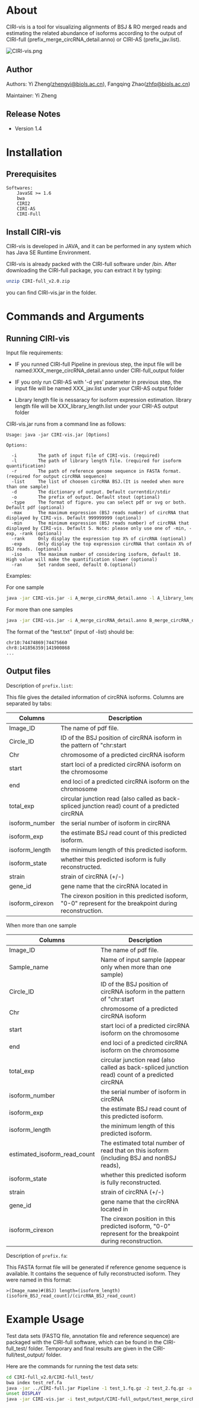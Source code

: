 # About

CIRI-vis is a tool for visualizing alignments of BSJ & RO merged reads and estimating the related abundance of isoforms according to the output of CIRI-full (prefix_merge_circRNA_detail.anno) or CIRI-AS (prefix_jav.list).

![CIRI-vis.png](https://github.com/bioinfo-biols/Zhaolab/blob/master/CIRI-vis.png?raw=true)

## Author

Authors: Yi Zheng(zhengyi@biols.ac.cn), Fangqing Zhao(zhfq@biols.ac.cn)

Maintainer: Yi Zheng

## Release Notes

- Version 1.4

# Installation

## Prerequisites

```
Softwares:
    JavaSE >= 1.6
    bwa
    CIRI2
    CIRI-AS
    CIRI-Full
```

## Install CIRI-vis

CIRI-vis is developed in JAVA, and it can be performed in any system which has Java SE Runtime Environment.

CIRI-vis is already packed with the CIRI-full software under /bin.
After downloading the CIRI-full package, you can extract it by typing:

```bash
unzip CIRI-full_v2.0.zip
```

you can find CIRI-vis.jar in the folder.

# Commands and Arguments

## Running CIRI-vis

Input file requirements:

- IF you runned CIRI-full Pipeline in previous step, the input file will be named:XXX_merge_circRNA_detail.anno under CIRI-full_output folder 

- IF you only run CIRI-AS with '-d yes' parameter in previous step, the input file will be named XXX_jav.list under your CIRI-AS output folder 

- Library length file is nessaracy for isoform expression estimation. library length file will be XXX_library_length.list under your CIRI-AS output folder

CIRI-vis.jar runs from a command line as follows:

```text
Usage: java -jar CIRI-vis.jar [Options]

Options:

  -i	    The path of input file of CIRI-vis. (required)
  -l        The path of library length file. (required for isoform quantification)
  -r        The path of reference genome sequence in FASTA format. (required for output circRNA sequence)
  -list     The list of choosen circRNA BSJ.(It is needed when more than one sample)
  -d        The dictionary of output. Default currentdir/stdir
  -o        The prefix of output. Default stout (optional)
  -type     The format of figure. you can select pdf or svg or both. Default pdf (optional)
  -max      The maximum expression (BSJ reads number) of circRNA that displayed by CIRI-vis. Default 999999999 (optional)
  -min      The minimum expression (BSJ reads number) of circRNA that displayed by CIRI-vis. Default 5. Note: please only use one of -min, -exp, -rank (optional)
  -rank     Only display the expression top X% of circRNA (optional)
  -exp      Only display the top expression circRNA that contain X% of BSJ reads. (optional)
  -iso      The maximum number of considering isoform, default 10. High value will make the quantification slower (optional)
  -ran      Set random seed, default 0.(optional)
```

Examples:

For one sample

```bash
java -jar CIRI-vis.jar -i A_merge_circRNA_detail.anno -l A_library_length.list -r Ref.fa -d out -o prefix
```

For more than one samples

```bash
java -jar CIRI-vis.jar -i A_merge_circRNA_detail.anno B_merge_circRNA_detail.anno -l A_library_length.list B_library_length.list -r Ref.fa -d out -o prefix -list test.txt
```

The format of the "test.txt" (input of -list) should be:

```text
chr10:74474869|74475660
chr8:141856359|141900868	
...
```

## Output files

Description of `prefix.list`:

This file gives the detailed information of circRNA isoforms. Columns are separated by tabs:

Columns|Description
---|---
Image_ID | The name of pdf file.
Circle_ID | ID of the BSJ position of circRNA isoform in the pattern of "chr:start|end";
Chr | chromosome of a predicted circRNA isoform
start | start loci of a predicted circRNA isoform on the chromosome
end | end loci of a predicted circRNA isoform on the chromosome
total_exp | circular junction read (also called as back-spliced junction read) count of a predicted circRNA
isoform_number | the serial number of isoform in circRNA
isoform_exp | the estimate BSJ read count of this predicted isoform.
isoform_length | the minimum length of this predicted isoform.
isoform_state | whether this predicted isoform is fully reconstructed.
strain | strain of circRNA (+/-)
gene_id | gene name that the circRNA located in
isoform_cirexon | The cirexon position in this predicted isoform, "0-0" represent for the breakpoint during reconstruction. 

When more than one sample

Columns|Description
---|---
Image_ID | The name of pdf file.
Sample_name | Name of input sample (appear only when more than one sample)
Circle_ID | ID of the BSJ position of circRNA isoform in the pattern of "chr:start|end";	
Chr | chromosome of a predicted circRNA isoform
start | start loci of a predicted circRNA isoform on the chromosome
end | end loci of a predicted circRNA isoform on the chromosome
total_exp | circular junction read (also called as back-spliced junction read) count of a predicted circRNA
isoform_number | the serial number of isoform in circRNA
isoform_exp | the estimate BSJ read count of this predicted isoform.
isoform_length | the minimum length of this predicted isoform.
estimated_isoform_read_count | The estimated total number of read that on this isoform (including BSJ and nonBSJ reads),
isoform_state | whether this predicted isoform is fully reconstructed.
strain | strain of circRNA (+/-)
gene_id | gene name that the circRNA located in
isoform_cirexon | The cirexon position in this predicted isoform, "0-0" represent for the breakpoint during reconstruction. 

Description of `prefix.fa`:

This FASTA format file will be generated if reference genome sequence is available. It  contains the sequence of fully reconstructed isoform. They were named in this format:

```text
>(Image_name)#(BSJ) length=(isoform_length) (isoform_BSJ_read_count)/(circRNA_BSJ_read_count)
```

# Example Usage

Test data sets (FASTQ file, annotation file and reference sequence) are packaged with the CIRI-full software, which can be found in the CIRI-full_test/ folder. Temporary and final results are given in the CIRI-full/test_output/ folder.

Here are the commands for running the test data sets: 

```bash
cd CIRI-full_v2.0/CIRI-full_test/
bwa index test_ref.fa
java -jar ../CIRI-full.jar Pipeline -1 test_1.fq.gz -2 test_2.fq.gz -a test_anno.gtf -r test_ref.fa -d test_output/ -o test
unset DISPLAY
java -jar CIRI-vis.jar -i test_output/CIRI-full_output/test_merge_circRNA_detail.anno -l ../CIRI-vis_test/test_library_length.list -r test_ref.fa -d test_output/CIRI-vis_out -min 1
```
